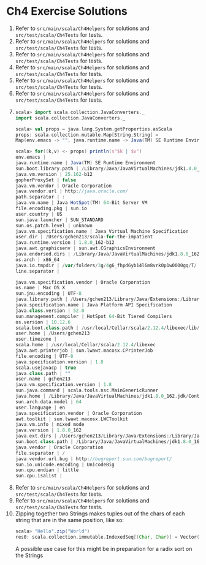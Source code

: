 # Ch4 Exercise Solutions
1. Refer to `src/main/scala/Ch4Helpers` for solutions and `src/test/scala/Ch4Tests` for tests.
2. Refer to `src/main/scala/Ch4Helpers` for solutions and `src/test/scala/Ch4Tests` for tests.
3. Refer to `src/main/scala/Ch4Helpers` for solutions and `src/test/scala/Ch4Tests` for tests.
4. Refer to `src/main/scala/Ch4Helpers` for solutions and `src/test/scala/Ch4Tests` for tests.
5. Refer to `src/main/scala/Ch4Helpers` for solutions and `src/test/scala/Ch4Tests` for tests.
6. Refer to `src/main/scala/Ch4Helpers` for solutions and `src/test/scala/Ch4Tests` for tests.
7.
	```scala
	scala> import scala.collection.JavaConverters._
	import scala.collection.JavaConverters._

	scala> val props = java.lang.System.getProperties.asScala
	props: scala.collection.mutable.Map[String,String] =
	Map(env.emacs -> "", java.runtime.name -> Java(TM) SE Runtime Environment, sun.boot.library.path -> /Library/Java/JavaVirtualMachines/jdk1.8.0_162.jdk/Contents/Home/jre/lib, java.vm.version -> 25.162-b12, gopherProxySet -> false, java.vm.vendor -> Oracle Corporation, java.vendor.url -> http://java.oracle.com/, path.separator -> :, java.vm.name -> Java HotSpot(TM) 64-Bit Server VM, file.encoding.pkg -> sun.io, user.country -> US, sun.java.launcher -> SUN_STANDARD, sun.os.patch.level -> unknown, java.vm.specification.name -> Java Virtual Machine Specification, user.dir -> /Users/gchen213/scala-for-the-impatient, java.runtime.version -> 1.8.0_162-b12, java.awt.graphicsenv -> sun.awt.CGraphicsEnvironment, java.en...

	scala> for((k,v) <- props) println(s"$k | $v")
	env.emacs | 
	java.runtime.name | Java(TM) SE Runtime Environment
	sun.boot.library.path | /Library/Java/JavaVirtualMachines/jdk1.8.0_162.jdk/Contents/Home/jre/lib
	java.vm.version | 25.162-b12
	gopherProxySet | false
	java.vm.vendor | Oracle Corporation
	java.vendor.url | http://java.oracle.com/
	path.separator | :
	java.vm.name | Java HotSpot(TM) 64-Bit Server VM
	file.encoding.pkg | sun.io
	user.country | US
	sun.java.launcher | SUN_STANDARD
	sun.os.patch.level | unknown
	java.vm.specification.name | Java Virtual Machine Specification
	user.dir | /Users/gchen213/scala-for-the-impatient
	java.runtime.version | 1.8.0_162-b12
	java.awt.graphicsenv | sun.awt.CGraphicsEnvironment
	java.endorsed.dirs | /Library/Java/JavaVirtualMachines/jdk1.8.0_162.jdk/Contents/Home/jre/lib/endorsed
	os.arch | x86_64
	java.io.tmpdir | /var/folders/3g/4g6_fhpd6yb14l6m8vrk0p1w0000gq/T/
	line.separator | 

	java.vm.specification.vendor | Oracle Corporation
	os.name | Mac OS X
	sun.jnu.encoding | UTF-8
	java.library.path | /Users/gchen213/Library/Java/Extensions:/Library/Java/Extensions:/Network/Library/Java/Extensions:/System/Library/Java/Extensions:/usr/lib/java:.
	java.specification.name | Java Platform API Specification
	java.class.version | 52.0
	sun.management.compiler | HotSpot 64-Bit Tiered Compilers
	os.version | 10.12.6
	scala.boot.class.path | /usr/local/Cellar/scala/2.12.4/libexec/lib/jline-2.14.5.jar:/usr/local/Cellar/scala/2.12.4/libexec/lib/scala-compiler.jar:/usr/local/Cellar/scala/2.12.4/libexec/lib/scala-library.jar:/usr/local/Cellar/scala/2.12.4/libexec/lib/scala-parser-combinators_2.12-1.0.6.jar:/usr/local/Cellar/scala/2.12.4/libexec/lib/scala-reflect.jar:/usr/local/Cellar/scala/2.12.4/libexec/lib/scala-swing_2.12-2.0.0.jar:/usr/local/Cellar/scala/2.12.4/libexec/lib/scala-xml_2.12-1.0.6.jar:/usr/local/Cellar/scala/2.12.4/libexec/lib/scalap-2.12.4.jar
	user.home | /Users/gchen213
	user.timezone | 
	scala.home | /usr/local/Cellar/scala/2.12.4/libexec
	java.awt.printerjob | sun.lwawt.macosx.CPrinterJob
	file.encoding | UTF-8
	java.specification.version | 1.8
	scala.usejavacp | true
	java.class.path | ""
	user.name | gchen213
	java.vm.specification.version | 1.8
	sun.java.command | scala.tools.nsc.MainGenericRunner
	java.home | /Library/Java/JavaVirtualMachines/jdk1.8.0_162.jdk/Contents/Home/jre
	sun.arch.data.model | 64
	user.language | en
	java.specification.vendor | Oracle Corporation
	awt.toolkit | sun.lwawt.macosx.LWCToolkit
	java.vm.info | mixed mode
	java.version | 1.8.0_162
	java.ext.dirs | /Users/gchen213/Library/Java/Extensions:/Library/Java/JavaVirtualMachines/jdk1.8.0_162.jdk/Contents/Home/jre/lib/ext:/Library/Java/Extensions:/Network/Library/Java/Extensions:/System/Library/Java/Extensions:/usr/lib/java
	sun.boot.class.path | /Library/Java/JavaVirtualMachines/jdk1.8.0_162.jdk/Contents/Home/jre/lib/resources.jar:/Library/Java/JavaVirtualMachines/jdk1.8.0_162.jdk/Contents/Home/jre/lib/rt.jar:/Library/Java/JavaVirtualMachines/jdk1.8.0_162.jdk/Contents/Home/jre/lib/sunrsasign.jar:/Library/Java/JavaVirtualMachines/jdk1.8.0_162.jdk/Contents/Home/jre/lib/jsse.jar:/Library/Java/JavaVirtualMachines/jdk1.8.0_162.jdk/Contents/Home/jre/lib/jce.jar:/Library/Java/JavaVirtualMachines/jdk1.8.0_162.jdk/Contents/Home/jre/lib/charsets.jar:/Library/Java/JavaVirtualMachines/jdk1.8.0_162.jdk/Contents/Home/jre/lib/jfr.jar:/Library/Java/JavaVirtualMachines/jdk1.8.0_162.jdk/Contents/Home/jre/classes:/usr/local/Cellar/scala/2.12.4/libexec/lib/jline-2.14.5.jar:/usr/local/Cellar/scala/2.12.4/libexec/lib/scala-compiler.jar:/usr/local/Cellar/scala/2.12.4/libexec/lib/scala-library.jar:/usr/local/Cellar/scala/2.12.4/libexec/lib/scala-parser-combinators_2.12-1.0.6.jar:/usr/local/Cellar/scala/2.12.4/libexec/lib/scala-reflect.jar:/usr/local/Cellar/scala/2.12.4/libexec/lib/scala-swing_2.12-2.0.0.jar:/usr/local/Cellar/scala/2.12.4/libexec/lib/scala-xml_2.12-1.0.6.jar:/usr/local/Cellar/scala/2.12.4/libexec/lib/scalap-2.12.4.jar
	java.vendor | Oracle Corporation
	file.separator | /
	java.vendor.url.bug | http://bugreport.sun.com/bugreport/
	sun.io.unicode.encoding | UnicodeBig
	sun.cpu.endian | little
	sun.cpu.isalist | 
	```
8. Refer to `src/main/scala/Ch4Helpers` for solutions and `src/test/scala/Ch4Tests` for tests.
9. Refer to `src/main/scala/Ch4Helpers` for solutions and `src/test/scala/Ch4Tests` for tests.
10. Zipping together two Strings makes tuples out of the chars of each string that are in the same position, like so:
    ```scala
    scala> "Hello".zip("World")
    res0: scala.collection.immutable.IndexedSeq[(Char, Char)] = Vector((H,W), (e,o), (l,r), (l,l), (o,d))
    ```  
    A possible use case for this might be in preparation for a radix sort on the Strings

